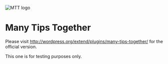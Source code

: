 ![MTT logo](https://github.com/brasofilo/featured-link-image/raw/master/logo.png)

# Many Tips Together
Please visit http://wordpress.org/extend/plugins/many-tips-together/ for the official version.

This one is for testing purposes only.